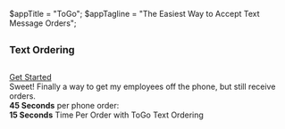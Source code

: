 $appTitle = "ToGo";
$appTagline = "The Easiest Way to Accept Text Message Orders";



<section class="hero-unit">
    <h1>
        <span class="text-info">
            <?= $appTitle ?> <small>Text Ordering</small>
        </span>
    </h1>
    <h2><?= $appTagline ?></h2>
</section>
<a class="btn btn-large btn-block btn-info" href="#">
    <i class="icon-check"></i>
    Get Started
</a>

<aside class="alert alert-info">
    <string>Sweet!</string>
    Finally a way to get my employees off the phone, but still receive orders.
</aside>

<div class="row">
    <aside class="span6">
        <strong class="text-warning">45 Seconds</strong> per phone order:
        <div class="progress progress-warning">
            <div class="bar" style="width: 75%"></div>
        </div>
        <strong class="text-success">15 Seconds</strong> Time Per Order with ToGo Text Ordering
        <div class="progress progress-success">
            <div class="bar" style="width: 25%"></div>
        </div>
    </aside>
</div>




